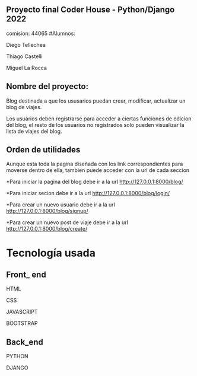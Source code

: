 ## Proyecto final Coder House - Python/Django 2022
comision: 44065
#Alumnos:

Diego Tellechea

Thiago Castelli

Miguel La Rocca

## Nombre del proyecto:

Blog destinada a que los ususarios puedan crear, modificar, actualizar un  blog de viajes.

Los usuarios deben registrarse para acceder a ciertas funciones de edicion del blog, el resto de los usuarios no registrados solo pueden visualizar la lista de viajes del blog.

## Orden de utilidades

Aunque esta toda la pagina diseñada con los link correspondientes para moverse dentro de ella, tambien puede acceder con la url de cada seccion

*Para iniciar la pagina del blog debe ir a la url http://127.0.0.1:8000/blog/ 

*Para iniciar secion debe ir a la url http://127.0.0.1:8000/blog/login/

*Para crear un nuevo usuario debe ir a la url http://127.0.0.1:8000/blog/signup/

*Para crear un nuevo post de viaje debe ir a la url http://127.0.0.1:8000/blog/create/

# Tecnología usada

## Front_ end
HTML

CSS

JAVASCRIPT

BOOTSTRAP

## Back_end

PYTHON

DJANGO

